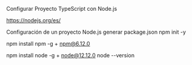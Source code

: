 Configurar Proyecto TypeScript con Node.js

https://nodejs.org/es/

Configuración de un proyecto Node.js generar package.json
npm init -y

npm install npm -g    + npm@6.12.0

npm install node -g   + node@12.12.0
node --version




